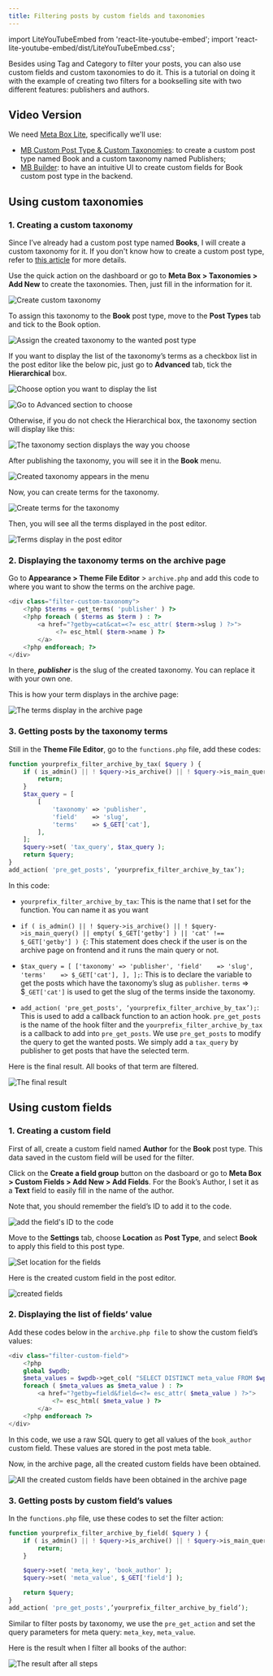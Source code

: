 ```yaml
---
title: Filtering posts by custom fields and taxonomies
---
```


import LiteYouTubeEmbed from 'react-lite-youtube-embed';
import 'react-lite-youtube-embed/dist/LiteYouTubeEmbed.css';

Besides using Tag and Category to filter your posts, you can also use custom fields and custom taxonomies to do it. This is a tutorial on doing it with the example of creating two filters for a bookselling site with two different features: publishers and authors.

## Video Version

<LiteYouTubeEmbed id='Byce7gfpZJQ' />

We need [Meta Box Lite](https://metabox.io/lite/), specifically we'll use:

* [MB Custom Post Type & Custom Taxonomies](https://metabox.io/plugins/custom-post-type/): to create a custom post type named Book and a custom taxonomy named Publishers;
* [MB Builder](https://metabox.io/plugins/meta-box-builder/): to have an intuitive UI to create custom fields for Book custom post type in the backend.

## Using custom taxonomies

### 1. Creating a custom taxonomy

Since I’ve already had a custom post type named **Books**, I will create a custom taxonomy for it. If you don't know how to create a custom post type, refer to [this article](https://docs.metabox.io/tutorials/create-custom-post-type-taxonomies/) for more details.

Use the quick action on the dashboard or go to **Meta Box > Taxonomies > Add New** to create the taxonomies. Then, just fill in the information for it.

![Create custom taxonomy](https://i.imgur.com/miT907T.png)

To assign this taxonomy to the **Book** post type, move to the **Post Types** tab and tick to the Book option.

![Assign the created taxonomy to the wanted post type](https://i.imgur.com/dGHlcGE.png)

If you want to display the list of the taxonomy’s terms as a checkbox list in the post editor like the below pic, just go to **Advanced** tab, tick the **Hierarchical** box.

![Choose option you want to display the list](https://i.imgur.com/DQBQMza.png)

![Go to Advanced section to choose](https://i.imgur.com/Wei8Bkq.png)

Otherwise, if you do not check the Hierarchical box, the taxonomy section will display like this:

![The taxonomy section displays the way you choose](https://i.imgur.com/qBYQoHQ.png)

After publishing the taxonomy, you will see it in the **Book** menu.

![Created taxonomy appears in the menu](https://i.imgur.com/dh8y7kR.png)

Now, you can create terms for the taxonomy.

![Create terms for the taxonomy](https://i.imgur.com/RtCi2no.png)

Then, you will see all the terms displayed in the post editor.

![Terms display in the post editor](https://i.imgur.com/DQBQMza.png)

### 2. Displaying the taxonomy terms on the archive page

Go to **Appearance > Theme File Editor** > `archive.php` and add this code to where you want to show the terms on the archive page.

```php
<div class="filter-custom-taxonomy">
    <?php $terms = get_terms( 'publisher' ) ?>
    <?php foreach ( $terms as $term ) : ?>
        <a href="?getby=cat&cat=<?= esc_attr( $term->slug ) ?>">
             <?= esc_html( $term->name ) ?>
        </a>
    <?php endforeach; ?>
</div>
```
In there, ***publisher*** is the slug of the created taxonomy. You can replace it with your own one.

This is how your term displays in the archive page:

![The terms display in the archive page](https://i.imgur.com/HuBUeD1.png)

### 3. Getting posts by the taxonomy terms

Still in the **Theme File Editor**, go to the `functions.php` file, add these codes:

```php
function yourprefix_filter_archive_by_tax( $query ) {
    if ( is_admin() || ! $query->is_archive() || ! $query->is_main_query() || empty( $_GET['getby'] ) || 'cat' !== $_GET['getby'] ) {
        return;
    }
    $tax_query = [
        [
            'taxonomy' => 'publisher',
            'field'    => 'slug',
            'terms'    => $_GET['cat'],
        ],
    ];
    $query->set( 'tax_query', $tax_query );
    return $query;
}
add_action( 'pre_get_posts', ‘yourprefix_filter_archive_by_tax’);
```

In this code:

* ```yourprefix_filter_archive_by_tax```: This is the name that I set for the function. You can name it as you want

* ```if ( is_admin() || ! $query->is_archive() || ! $query->is_main_query() || empty( $_GET['getby'] ) || 'cat' !== $_GET['getby'] ) {```: This statement does check if the user is on the archive page on frontend and it runs the main query or not.

* ``` $tax_query = [ ['taxonomy' => 'publisher', 'field'    => 'slug', 'terms'    => $_GET['cat'], ], ]; ```: This is to declare the variable to get the posts which have the taxonomy’s slug as `publisher`. `terms`    => $`_GET['cat']` is used to get the slug of the terms inside the taxonomy.

* ```add_action( 'pre_get_posts', ‘yourprefix_filter_archive_by_tax’);```: This is used to add a callback function to an action hook. `pre_get_posts` is the name of the hook filter and the `yourprefix_filter_archive_by_tax` is a callback to add into `pre_get_posts`. We use `pre_get_posts` to modify the query to get the wanted posts. We simply add a `tax_query` by publisher to get posts that have the selected term.

Here is the final result. All books of that term are filtered.

![The final result](https://i.imgur.com/qCrvR8p.gif)

## Using custom fields

### 1. Creating a custom field

First of all, create a custom field named **Author** for the **Book** post type. This data saved in the custom field will be used for the filter.

Click on the **Create a field group** button on the dasboard or go to **Meta Box > Custom Fields > Add New > Add Fields**.
For the Book’s Author, I set it as a **Text** field to easily fill in the name of the author.

Note that, you should remember the field’s ID to add it to the code.

![add the field's ID to the code](https://i.imgur.com/XLkACEE.png)

Move to the **Settings** tab, choose **Location** as **Post Type**, and select **Book** to apply this field to this post type.

![Set location for the fields](https://i.imgur.com/zEivz1d.png)

Here is the created custom field in the post editor.

![created fields](https://i.imgur.com/luX44DB.png)

### 2. Displaying the list of fields’ value

Add these codes below in the `archive.php file` to show the custom field’s values:

```php
<div class="filter-custom-field">
    <?php
    global $wpdb;
    $meta_values = $wpdb->get_col( "SELECT DISTINCT meta_value FROM $wpdb->postmeta WHERE meta_key='book_author'" );
    foreach ( $meta_values as $meta_value ) : ?>
        <a href="?getby=field&field=<?= esc_attr( $meta_value ) ?>">
            <?= esc_html( $meta_value ) ?>
        </a>
    <?php endforeach ?>
</div>
```
In this code, we use a raw SQL query to get all values of the `book_author` custom field. These values are stored in the post meta table.

Now, in the archive page, all the created custom fields have been obtained.

![All the created custom fields have been obtained in the archive page](https://i.imgur.com/Ri98Mwa.png)

### 3. Getting posts by custom field’s values

In the `functions.php` file, use these codes to set the filter action:

```php
function yourprefix_filter_archive_by_field( $query ) {
    if ( is_admin() || ! $query->is_archive() || ! $query->is_main_query() || empty( $_GET['getby'] ) || 'field' !== $_GET['getby'] ) {
        return;
    }

    $query->set( 'meta_key', 'book_author' );
    $query->set( 'meta_value', $_GET['field'] );

    return $query;
}
add_action( 'pre_get_posts',’yourprefix_filter_archive_by_field’);
```
Similar to filter posts by taxonomy, we use the `pre_get_action` and set the query parameters for meta query: `meta_key`, `meta_value`.

Here is the result when I filter all books of the author:

![The result after all steps](https://i.imgur.com/p1Hs1hN.gif)

